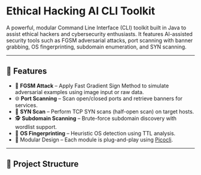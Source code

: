 # Ethical Hacking AI CLI Toolkit

A powerful, modular Command Line Interface (CLI) toolkit built in Java to assist ethical hackers and cybersecurity enthusiasts. It features AI-assisted security tools such as FGSM adversarial attacks, port scanning with banner grabbing, OS fingerprinting, subdomain enumeration, and SYN scanning.

---

## 🚀 Features

- 🔐 **FGSM Attack** – Apply Fast Gradient Sign Method to simulate adversarial examples using image input or raw data.
- 🌐 **Port Scanning** – Scan open/closed ports and retrieve banners for services.
- 📡 **SYN Scan** – Perform TCP SYN scans (half-open scan) on target hosts.
- 🕵️ **Subdomain Scanning** – Brute-force subdomain discovery with wordlist support.
- 🧠 **OS Fingerprinting** – Heuristic OS detection using TTL analysis.
- 🧩 Modular Design – Each module is plug-and-play using [Picocli](https://picocli.info).

---

## 📂 Project Structure

